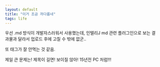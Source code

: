```yaml
---
layout: default
title: "이거 조금 까다롭네"
tags: life
---
```


우선 .md 방식이 개발자스러워서 사용했는데,
인텔리J md 관련 플러그인으로 보는 결과물과 달라서 업로드 후에 고칠 수 밖에 없군..

또 태그가 잘 안먹는 것 같음.

제일 큰 문제는! 제목이 길면! 보이질 않아!
15년전 PC 처럼!!!
